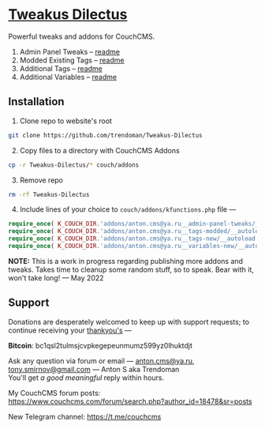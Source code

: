 # [Tweakus Dilectus](https://github.com/trendoman/Tweakus-Dilectus)

Powerful tweaks and addons for CouchCMS.

1. Admin Panel Tweaks &ndash; [readme](anton.cms%40ya.ru__admin-panel-tweaks/README.md)
1. Modded Existing Tags &ndash; [readme](anton.cms%40ya.ru__tags-modded/README.md)
1. Additional Tags &ndash; [readme](anton.cms%40ya.ru__tags-new/README.md)
1. Additional Variables &ndash; [readme](anton.cms%40ya.ru__variables-new/README.md)

## Installation

1. Clone repo to website's root
  ```bash
  git clone https://github.com/trendoman/Tweakus-Dilectus
  ```
2. Copy files to a directory with CouchCMS Addons
  ```bash
  cp -r Tweakus-Dilectus/* couch/addons
  ```
3. Remove repo
  ```bash
  rm -rf Tweakus-Dilectus
  ```
4. Include lines of your choice to `couch/addons/kfunctions.php` file &mdash;
  ```php
  require_once( K_COUCH_DIR.'addons/anton.cms@ya.ru__admin-panel-tweaks/__autoload.php' );
  require_once( K_COUCH_DIR.'addons/anton.cms@ya.ru__tags-modded/__autoload.php' );
  require_once( K_COUCH_DIR.'addons/anton.cms@ya.ru__tags-new/__autoload.php' );
  require_once( K_COUCH_DIR.'addons/anton.cms@ya.ru__variables-new/__autoload.php' );
  ```

**NOTE:** This is a work in progress regarding publishing more addons and tweaks. Takes time to cleanup some random stuff, so to speak. Bear with it, won't take long! &mdash; May 2022


## Support

Donations are desperately welcomed to keep up with support requests; to continue receiving your [thankyou's](https://github.com/trendoman/Dignotas) &mdash;

**Bitcoin**: bc1qsl2tulmsjcvpkegepeunmumz599yz0lhuktdjt

Ask any question via forum or email &mdash; <anton.cms@ya.ru>, <tony.smirnov@gmail.com> &mdash; Anton S aka Trendoman<br>
You'll get *a good meaningful* reply within hours.

My CouchCMS forum posts: https://www.couchcms.com/forum/search.php?author_id=18478&sr=posts

New Telegram channel: https://t.me/couchcms
